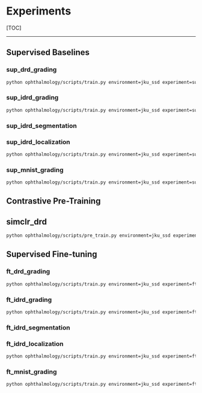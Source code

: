 # Experiments

[TOC]

---

## Supervised Baselines

### sup_drd_grading
```bash
python ophthalmology/scripts/train.py environment=jku_ssd experiment=sup_drd_grading trainer.gpus=[1]
```

### sup_idrd_grading
```bash
python ophthalmology/scripts/train.py environment=jku_ssd experiment=sup_idrd_grading trainer.gpus=[3]
```

### sup_idrd_segmentation

### sup_idrd_localization
```bash
python ophthalmology/scripts/train.py environment=jku_ssd experiment=sup_idrd_localization trainer.gpus=[0]
```

### sup_mnist_grading
```bash
python ophthalmology/scripts/train.py environment=jku_ssd experiment=sup_mnist_grading trainer.gpus=[2]
```

## Contrastive Pre-Training

## simclr_drd
```bash
python ophthalmology/scripts/pre_train.py environment=jku_ssd experiment=simclr_drd trainer.gpus=[2]
```


## Supervised Fine-tuning

### ft_drd_grading
```bash
python ophthalmology/scripts/train.py environment=jku_ssd experiment=ft_drd_grading trainer.gpus=[3]
```

### ft_idrd_grading
```bash
python ophthalmology/scripts/train.py environment=jku_ssd experiment=ft_idrd_grading trainer.gpus=[2]
```

### ft_idrd_segmentation

### ft_idrd_localization
```bash
python ophthalmology/scripts/train.py environment=jku_ssd experiment=ft_idrd_localization trainer.gpus=[0]
```

### ft_mnist_grading
```bash
python ophthalmology/scripts/train.py environment=jku_ssd experiment=ft_mnist_grading trainer.gpus=[2]
```
